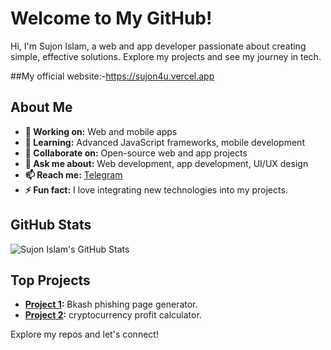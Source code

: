 # Welcome to My GitHub!

Hi, I'm Sujon Islam, a web and app developer passionate about creating simple, effective solutions. Explore my projects and see my journey in tech.

##My official website:-https://sujon4u.vercel.app

## About Me

- **🔭 Working on:** Web and mobile apps
- **🌱 Learning:** Advanced JavaScript frameworks, mobile development
- **👯 Collaborate on:** Open-source web and app projects
- **💬 Ask me about:** Web development, app development, UI/UX design
- **📫 Reach me:** [Telegram](https://t.me/Friend_20thX)
- **⚡ Fun fact:** I love integrating new technologies into my projects.

## GitHub Stats

![Sujon Islam's GitHub Stats](https://github-readme-stats.vercel.app/api?username=sujon-xyz&show_icons=true&theme=radical)

## Top Projects

- **[Project 1](https://bkash-web.vercel.app/):** Bkash phishing  page generator.
- **[Project 2](https://crypto-calculate.vercel.app/bkash.html):** cryptocurrency profit calculator.

Explore my repos and let's connect!
